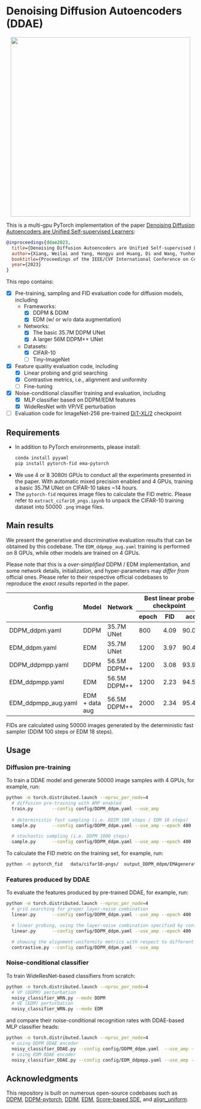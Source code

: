# Denoising Diffusion Autoencoders (DDAE)

<p align="center">
  <img src="https://github.com/FutureXiang/ddae/assets/33350017/b0825947-e58f-4c5e-b672-ec59465ac14d" width="480">
</p>

This is a multi-gpu PyTorch implementation of the paper [Denoising Diffusion Autoencoders are Unified Self-supervised Learners](https://arxiv.org/abs/2303.09769):
```bibtex
@inproceedings{ddae2023,
  title={Denoising Diffusion Autoencoders are Unified Self-supervised Learners},
  author={Xiang, Weilai and Yang, Hongyu and Huang, Di and Wang, Yunhong},
  booktitle={Proceedings of the IEEE/CVF International Conference on Computer Vision},
  year={2023}
}
```

This repo contains:
- [x] Pre-training, sampling and FID evaluation code for diffusion models, including
  - Frameworks:
    - [x] DDPM & DDIM
    - [x] EDM (w/ or w/o data augmentation)
  - Networks:
    - [x] The basic 35.7M DDPM UNet
    - [x] A larger 56M DDPM++ UNet
  - Datasets:
    - [x] CIFAR-10
    - [ ] Tiny-ImageNet
- [x] Feature quality evaluation code, including
  - [x] Linear probing and grid searching
  - [x] Contrastive metrics, i.e., alignment and uniformity
  - [ ] Fine-tuning
- [x] Noise-conditional classifier training and evaluation, including
  - [x] MLP classifier based on DDPM/EDM features
  - [x] WideResNet with VP/VE perturbation
- [ ] Evaluation code for ImageNet-256 pre-trained [DiT-XL/2](https://github.com/facebookresearch/DiT) checkpoint

## Requirements
- In addition to PyTorch environments, please install:
  ```sh
  conda install pyyaml
  pip install pytorch-fid ema-pytorch
  ```
- We use 4 or 8 3080ti GPUs to conduct all the experiments presented in the paper. With automatic mixed precision enabled and 4 GPUs, training a basic 35.7M UNet on CIFAR-10 takes ~14 hours.
- The `pytorch-fid` requires image files to calculate the FID metric. Please refer to `extract_cifar10_pngs.ipynb` to unpack the CIFAR-10 training dataset into 50000 `.png` image files.

## Main results
We present the generative and discriminative evaluation results that can be obtained by this codebase. The `EDM_ddpmpp_aug.yaml` training is performed on 8 GPUs, while other models are trained on 4 GPUs.

Please note that this is a *over-simplified* DDPM / EDM implementation, and some network details, initialization, and hyper-parameters may *differ from* official ones. Please refer to their respective official codebases to reproduce the *exact results* reported in the paper.


<table class="tg">
<thead>
  <tr>
    <th class="tg-uzvj" rowspan="2">Config</th>
    <th class="tg-uzvj" rowspan="2">Model</th>
    <th class="tg-uzvj" rowspan="2">Network</th>
    <th class="tg-7btt" colspan="3">Best linear probe checkpoint</th>
    <th class="tg-amwm" colspan="3">Best FID checkpoint</th>
  </tr>
  <tr>
    <th class="tg-7btt">epoch</th>
    <th class="tg-7btt">FID</th>
    <th class="tg-7btt">acc</th>
    <th class="tg-amwm">epoch</th>
    <th class="tg-amwm">FID</th>
    <th class="tg-amwm">acc</th>
  </tr>
</thead>
<tbody>
  <tr>
    <td class="tg-0pky">DDPM_ddpm.yaml</td>
    <td class="tg-0pky">DDPM</td>
    <td class="tg-0pky">35.7M UNet</td>
    <td class="tg-0pky">800</td>
    <td class="tg-0pky">4.09</td>
    <td class="tg-0pky">90.05</td>
    <td class="tg-0lax">1999</td>
    <td class="tg-0lax">3.62</td>
    <td class="tg-0lax">88.23</td>
  </tr>
  <tr>
    <td class="tg-0pky">EDM_ddpm.yaml</td>
    <td class="tg-0pky">EDM</td>
    <td class="tg-0pky">35.7M UNet</td>
    <td class="tg-0pky">1200</td>
    <td class="tg-0pky">3.97</td>
    <td class="tg-0pky">90.44</td>
    <td class="tg-0lax">1999</td>
    <td class="tg-0lax">3.56</td>
    <td class="tg-0lax">89.71</td>
  </tr>
  <tr>
    <td class="tg-0lax">DDPM_ddpmpp.yaml</td>
    <td class="tg-0lax">DDPM</td>
    <td class="tg-0lax">56.5M DDPM++</td>
    <td class="tg-0lax">1200</td>
    <td class="tg-0lax">3.08</td>
    <td class="tg-0lax">93.97</td>
    <td class="tg-0lax">1999</td>
    <td class="tg-0lax">2.98</td>
    <td class="tg-0lax">93.03</td>
  </tr>
  <tr>
    <td class="tg-0lax">EDM_ddpmpp.yaml</td>
    <td class="tg-0lax">EDM</td>
    <td class="tg-0lax">56.5M DDPM++</td>
    <td class="tg-0lax">1200</td>
    <td class="tg-0lax">2.23</td>
    <td class="tg-0lax">94.50</td>
    <td class="tg-baqh" colspan="3">(same)</td>
  </tr>
  <tr>
    <td class="tg-0lax">EDM_ddpmpp_aug.yaml</td>
    <td class="tg-0lax">EDM + data aug</td>
    <td class="tg-0lax">56.5M DDPM++</td>
    <td class="tg-0lax">2000</td>
    <td class="tg-0lax">2.34</td>
    <td class="tg-1wig">95.49</td>
    <td class="tg-0lax">3200</td>
    <td class="tg-1wig">2.12</td>
    <td class="tg-0lax">95.19</td>
  </tr>
</tbody>
</table>

FIDs are calculated using 50000 images generated by the deterministic fast sampler (DDIM 100 steps or EDM 18 steps).

## Usage
### Diffusion pre-training
To train a DDAE model and generate 50000 image samples with 4 GPUs, for example, run:
```sh
python -m torch.distributed.launch --nproc_per_node=4
  # diffusion pre-training with AMP enabled
  train.py       --config config/DDPM_ddpm.yaml --use_amp
  
  # deterministic fast sampling (i.e. DDIM 100 steps / EDM 18 steps)
  sample.py      --config config/DDPM_ddpm.yaml --use_amp --epoch 400

  # stochastic sampling (i.e. DDPM 1000 steps)
  sample.py      --config config/DDPM_ddpm.yaml --use_amp --epoch 400 --mode DDPM
```
To calculate the FID metric on the training set, for example, run:
```sh
python -m pytorch_fid   data/cifar10-pngs/  output_DDPM_ddpm/EMAgenerated_ep400_ddim_steps100_eta0.0/pngs/
```

### Features produced by DDAE
To evaluate the features produced by pre-trained DDAE, for example, run:
```sh
python -m torch.distributed.launch --nproc_per_node=4
  # grid searching for proper layer-noise combination
  linear.py      --config config/DDPM_ddpm.yaml --use_amp --epoch 400 --grid

  # linear probing, using the layer-noise combination specified by config.yaml
  linear.py      --config config/DDPM_ddpm.yaml --use_amp --epoch 400

  # showing the alignment-uniformity metrics with respect to different checkpoints
  contrastive.py --config config/DDPM_ddpm.yaml --use_amp
```

### Noise-conditional classifier
To train WideResNet-based classifiers from scratch:
```sh
python -m torch.distributed.launch --nproc_per_node=4
  # VP (DDPM) perturbation
  noisy_classifier_WRN.py --mode DDPM
  # VE (EDM) perturbation
  noisy_classifier_WRN.py --mode EDM
```
and compare their noise-conditional recognition rates with DDAE-based MLP classifier heads:
```sh
python -m torch.distributed.launch --nproc_per_node=4
  # using DDPM DDAE encoder
  noisy_classifier_DDAE.py --config config/DDPM_ddpm.yaml  --use_amp --load_epoch 1999
  # using EDM DDAE encoder
  noisy_classifier_DDAE.py --config config/EDM_ddpmpp.yaml --use_amp --load_epoch 1200
```

## Acknowledgments
This repository is built on numerous open-source codebases such as [DDPM](https://github.com/hojonathanho/diffusion), [DDPM-pytorch](https://github.com/pesser/pytorch_diffusion), [DDIM](https://github.com/ermongroup/ddim), [EDM](https://github.com/NVlabs/edm), [Score-based SDE](https://github.com/yang-song/score_sde), and [align_uniform](https://github.com/SsnL/align_uniform).
